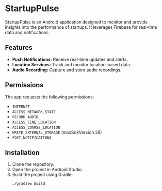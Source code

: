 # StartupPulse

StartupPulse is an Android application designed to monitor and provide insights into the performance of startups. It leverages Firebase for real-time data and notifications.

## Features

- **Push Notifications:** Receive real-time updates and alerts.
- **Location Services:** Track and monitor location-based data.
- **Audio Recording:** Capture and store audio recordings.

## Permissions

The app requests the following permissions:
- `INTERNET`
- `ACCESS_NETWORK_STATE`
- `RECORD_AUDIO`
- `ACCESS_FINE_LOCATION`
- `ACCESS_COARSE_LOCATION`
- `WRITE_EXTERNAL_STORAGE` (maxSdkVersion 28)
- `POST_NOTIFICATIONS`

## Installation

1. Clone the repository.
2. Open the project in Android Studio.
3. Build the project using Gradle:
   ```sh
   ./gradlew build
   ```
